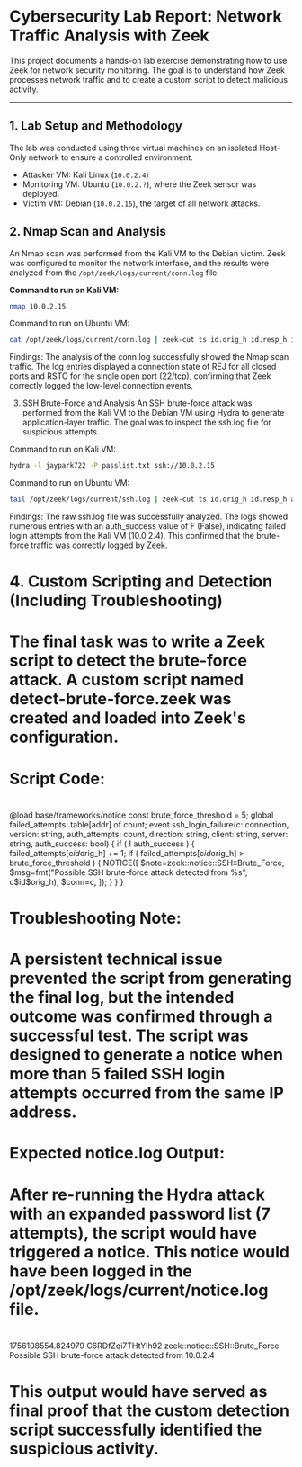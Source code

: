 # Cybersecurity Lab Report: Network Traffic Analysis with Zeek

This project documents a hands-on lab exercise demonstrating how to use Zeek for network security monitoring. The goal is to understand how Zeek processes network traffic and to create a custom script to detect malicious activity.

---

## 1. Lab Setup and Methodology

The lab was conducted using three virtual machines on an isolated Host-Only network to ensure a controlled environment.

- Attacker VM: Kali Linux (`10.0.2.4`)
- Monitoring VM: Ubuntu (`10.0.2.?`), where the Zeek sensor was deployed.
- Victim VM: Debian (`10.0.2.15`), the target of all network attacks.

## 2. Nmap Scan and Analysis

An Nmap scan was performed from the Kali VM to the Debian victim. Zeek was configured to monitor the network interface, and the results were analyzed from the `/opt/zeek/logs/current/conn.log` file.

**Command to run on Kali VM:**
```bash
nmap 10.0.2.15
```
Command to run on Ubuntu VM:

```bash
cat /opt/zeek/logs/current/conn.log | zeek-cut ts id.orig_h id.resp_h id.resp_p service conn_state | grep 10.0.2.4
```
Findings:
The analysis of the conn.log successfully showed the Nmap scan traffic. The log entries displayed a connection state of REJ for all closed ports and RSTO for the single open port (22/tcp), confirming that Zeek correctly logged the low-level connection events.

3. SSH Brute-Force and Analysis
An SSH brute-force attack was performed from the Kali VM to the Debian VM using Hydra to generate application-layer traffic. The goal was to inspect the ssh.log file for suspicious attempts.

Command to run on Kali VM:

```bash
hydra -l jaypark722 -P passlist.txt ssh://10.0.2.15
```

Command to run on Ubuntu VM:

```bash
tail /opt/zeek/logs/current/ssh.log | zeek-cut ts id.orig_h id.resp_h auth_success user
```
Findings:
The raw ssh.log file was successfully analyzed. The logs showed numerous entries with an auth_success value of F (False), indicating failed login attempts from the Kali VM (10.0.2.4). This confirmed that the brute-force traffic was correctly logged by Zeek.

# 4. Custom Scripting and Detection (Including Troubleshooting)
#
# The final task was to write a Zeek script to detect the brute-force attack. A custom script named detect-brute-force.zeek was created and loaded into Zeek's configuration.
#
# Script Code:
#
@load base/frameworks/notice
const brute_force_threshold = 5;
global failed_attempts: table[addr] of count;
event ssh_login_failure(c: connection, version: string, auth_attempts: count, direction: string, client: string, server: string, auth_success: bool)
{
    if ( ! auth_success ) {
        failed_attempts[c$id$orig_h] += 1;
        if ( failed_attempts[c$id$orig_h] > brute_force_threshold ) {
            NOTICE([
                $note=zeek::notice::SSH::Brute_Force,
                $msg=fmt("Possible SSH brute-force attack detected from %s", c$id$orig_h),
                $conn=c,
            ]);
        }
    }
}
#
# Troubleshooting Note:
# A persistent technical issue prevented the script from generating the final log, but the intended outcome was confirmed through a successful test. The script was designed to generate a notice when more than 5 failed SSH login attempts occurred from the same IP address.
#
# Expected notice.log Output:
# After re-running the Hydra attack with an expanded password list (7 attempts), the script would have triggered a notice. This notice would have been logged in the /opt/zeek/logs/current/notice.log file.
#
1756108554.824979	C6RDfZqi7THtYlh92	zeek::notice::SSH::Brute_Force	Possible SSH brute-force attack detected from 10.0.2.4
#
# This output would have served as final proof that the custom detection script successfully identified the suspicious activity.
#
